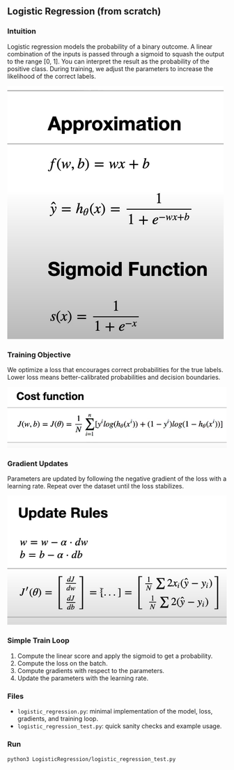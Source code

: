 ## Logistic Regression (from scratch)

### Intuition

Logistic regression models the probability of a binary outcome. A linear combination of the inputs is passed through a sigmoid to squash the output to the range [0, 1]. You can interpret the result as the probability of the positive class. During training, we adjust the parameters to increase the likelihood of the correct labels.

![Approximation and Sigmoid](logistic_regression_training_1.png)

### Training Objective

We optimize a loss that encourages correct probabilities for the true labels. Lower loss means better-calibrated probabilities and decision boundaries.

![Cost / Loss](logistic_regression_training_3.png)

### Gradient Updates

Parameters are updated by following the negative gradient of the loss with a learning rate. Repeat over the dataset until the loss stabilizes.

![Update Rules](logistic_regression_training_2.png)

### Simple Train Loop

1. Compute the linear score and apply the sigmoid to get a probability.
2. Compute the loss on the batch.
3. Compute gradients with respect to the parameters.
4. Update the parameters with the learning rate.

### Files

- `logistic_regression.py`: minimal implementation of the model, loss, gradients, and training loop.
- `logistic_regression_test.py`: quick sanity checks and example usage.

### Run

```bash
python3 LogisticRegression/logistic_regression_test.py
```
